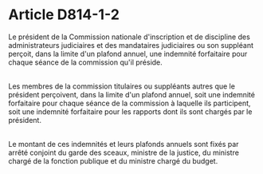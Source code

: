 # Article D814-1-2

<p>Le président de la Commission nationale d'inscription et de discipline des administrateurs judiciaires et des mandataires judiciaires ou son suppléant perçoit, dans la limite d'un plafond annuel, une indemnité forfaitaire pour chaque séance de la commission qu'il préside.<br/><br/>

Les membres de la commission titulaires ou suppléants autres que le président perçoivent, dans la limite d'un plafond annuel, soit une indemnité forfaitaire pour chaque séance de la commission à laquelle ils participent, soit une indemnité forfaitaire pour les rapports dont ils sont chargés par le président.<br/><br/>

Le montant de ces indemnités et leurs plafonds annuels sont fixés par arrêté conjoint du garde des sceaux, ministre de la justice, du ministre chargé de la fonction publique et du ministre chargé du budget.</p>
